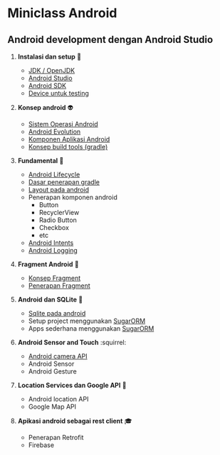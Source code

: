 # Miniclass Android

## Android development dengan Android Studio

1. **Instalasi dan setup** :space_invader:
    - [JDK / OpenJDK](materi/topik1/jdk.md)
    - [Android Studio](materi/topik1/android.md)
    - [Android SDK](materi/topik1/sdk.md)
    - [Device untuk testing](materi/topik1/device.md)

2. **Konsep android** :alien:
    - [Sistem Operasi Android](materi/topik2/android.md)
    - [Android Evolution](materi/topik2/version.md)
    - [Komponen Aplikasi Android](materi/topik2/komponen.md)
    - [Konsep build tools (gradle) ](materi/topik2/gradle.md)

3. **Fundamental** :iphone:
    - [Android Lifecycle](materi/topik2/lifecycle.md)
    - [Dasar penerapan gradle](materi/topik3/gradle.md)
    - [Layout pada android](materi/topik2/layout.md)
    - Penerapan komponen android
        - Button
        - RecyclerView
        - Radio Button
        - Checkbox
        - etc
    - [Android Intents](materi/topik3/intents.md)
    - [Android Logging](materi/topik3/log.md)


4. **Fragment Android** :calling:
    - [Konsep Fragment](materi/topik4/fragment.md)
    - [Penerapan Fragment](materi/topik4/tutorial_fragment.md)

5. **Android dan SQLite** :balloon:
    - [Sqlite pada android](materi/topik5/sqlite-sugar.md)
    - Setup project menggunakan [SugarORM](materi/topik5/setup-android-sugar.md)
    - Apps sederhana menggunakan [SugarORM](http://satyan.github.io/sugar/)

6. **Android Sensor and Touch** :squirrel:
    - [Android camera API](materi/topik6/camera.md)
    - Android Sensor
    - Android Gesture

7. **Location Services dan Google API** :ghost:
    - Android location API
    - Google Map API

8. **Apikasi android sebagai rest client** :mortar_board:
    - Penerapan Retrofit
    - Firebase